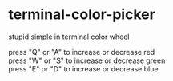 # terminal-color-picker

stupid simple in terminal color wheel   

press "Q" or "A" to increase or decrease red  
press "W" or "S" to increase or decrease green  
press "E" or "D" to increase or decrease blue  